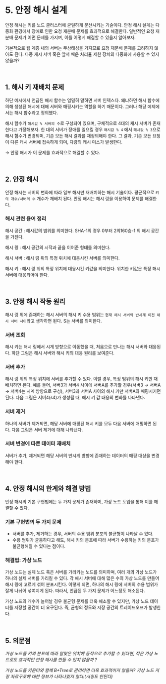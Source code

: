 # 5. 안정 해시 설계

안정 해시는 키를 노드 클러스터에 균일하게 분산시키는 기술이다. 안정 해시 설계는 다중화 환경에서 장애로 인한 요청 재분배 문제를 효과적으로 해결한다. 일반적인 요청 재분배 문제가 어떤 문제를 가지며, 이를 어떻게 해결할 수 있을지 알아보자.

기본적으로 웹 계층 내의 서버는 무상태성을 가지므로 요청 재분배 문제를 고려하지 않아도 된다. 다중 캐시 서버 혹은 앞서 배운 처리율 제한 장치의 다중화에 사용할 수 있지 않을까?

<br>

## 1. 해시 키 재배치 문제

하단 예시에서 언급된 해시 함수는 엄밀히 말하면 서버 인덱스다. 왜냐하면 해시 함수에 의해 생성된 해시에 대해 서버와 매핑시키는 역할을 하기 때문이다. 그러나 해당 예제에서는 해시 함수라고 정의했다.

해시 함수가 `해시값 % 서버의 수`로 구성되어 있으며, 구체적으로 4대의 캐시 서버가 존재한다고 가정해보자. 한 대의 서버가 장애를 일으킬 경우 `해시값 % 4` 에서 `해시값 % 3`으로 해시 함수가 변경되며, 기존 모든 해시 결과를 재정의해야 한다. 그 결과, 기존 모든 요청이 다른 캐시 서버에 접속하게 되며, 다량의 캐시 미스가 발생한다.

→ 안정 해시가 이 문제를 효과적으로 해결할 수 있다.

<br>

## 2. 안정 해시

안정 해시는 서버의 변화에 따라 일부 해시만 재배치하는 해시 기술이다. 평균적으로 `키의 개수/서버의 수` 개수가 재배치 된다. 안정 해시는 해시 링을 이용하여 문제를 해결한다. 

### 해시 관련 용어 정리

해시 공간 : 해시값의 범위를 의미한다. SHA-1의 경우 0부터 2의160승-1 의 해시 공간을 가진다.

해시 링 : 해시 공간의 시작과 끝을 이어준 형태를 의미한다.

해시 서버 : 해시 링 위의 특정 위치에 대응시킨 서버를 의미한다.

해시 키 : 해시 링 위의 특정 위치에 대응시킨 키값을 의미한다. 위치한 키값은 특정 해시 서버에 대응되어야 한다.

<br>

## 3. 안정 해시 작동 원리

해시 링 위에 존재하는 해시 서버의 해시 키 수용 범위는 `현재 해시 서버와 반시계 이전 해시 서버 사이`라고 생각하면 된다. S는 서버를 의미한다.


### 서버 조회

해시 키는 해시 링에서 시계 방향으로 이동했을 때, 처음으로 만나는 해시 서버와 대응된다. 하단 그림은 해시 서버와 해시 키의 대응 원리를 보여준다.

### 서버 추가

해시 링 위의 특정 위치에 서버를 추가할 수 있다. 이럴 경우, 특정 범위의 해시 키만 재배치하면 된다. 예를 들어, 서버3과 서버4 사이에 서버A를 추가할 경우(서버3 → 서버A → 서버4는 시계 방향으로 구성), 서버3과 서버A 사이의 해시 키만 서버A와 매핑시키면 된다. 다음 그림은 서버4(s4)가 생성될 때, 해시 키 값 대응의 변화를 나타낸다.

### 서버 제거

하나의 서버가 제거되면, 해당 서버에 매핑된 해시 키를 모두 다음 서버에 매핑하면 된다.  다음 그림은 서버 제거에 대해 나타낸다.

### 서버 변경에 따른 데이터 재배치

서버가 추가, 제거되면 해당 서버의 반시계 방향에 존재하는 데이터의 매핑 대상을 변경해야 한다.

<br>

## 4. 안정 해시의 한계와 해결 방법

안정 해시의 기본 구현법에는 두 가지 문제가 존재하며, 가상 노드 도입을 통해 이를 해결할 수 있다.

### 기본 구현법의 두 가지 문제

- 서버를 추가, 제거하는 경우, 서버의 수용 범위 분포의 불균형이 나타날 수 있다.
- 수용 범위가 균등하다고 해도, 해시 키의 분포에 따라 서버가 수용하는 키의 분포가 불균형해질 수 있다는 점이다.

### 해결법: 가상 노드

가상 노드는 실제 노드 혹은 서버를 가리키는 노드를 의미하며, 여러 개의 가상 노드가 하나의 실제 서버를 가리킬 수 있다. 각 해시 서버에 대해 많은 수의 가상 노드를 만들어 해시 링에 고르게 섞어 분포시킨다. 이렇게 되면, 하나의 해시 링에 서버의 수용 범위가 잘게 나뉘어 섞여지게 된다. 따라서, 언급된 두 가지 문제가 어느정도 해소된다.

가상 노드의 개수가 늘어날 경우 불균형 문제를 더욱 해소할 수 있지만, 가상 노드 데이터를 저장할 공간이 더 요구된다. 즉, 균형의 정도와 저장 공간의 트레이드오프가 발생한다.

<br>

## 5. 의문점

*가상 노드를 키의 분포에 따라 알맞은 위치에 동적으로 추가할 수 있다면, 적은 가상 노드로도 효과적인 안정 해시를 만들 수 있지 않을까 ?*

*가상 노드를 카운터와 함께 B+Tree로 관리하면 더욱 효과적이지 않을까? 가상 노드 저장 자료구조에 대한 정보가 나타나있지 않다.(서칭도 안된다)*
